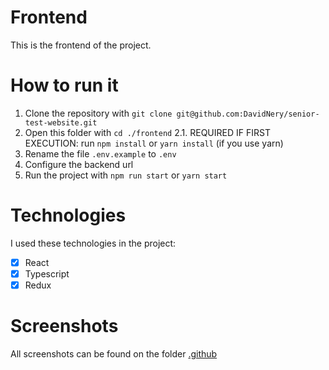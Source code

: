 # Frontend
This is the frontend of the project.

# How to run it
1. Clone the repository with `git clone git@github.com:DavidNery/senior-test-website.git`
2. Open this folder with `cd ./frontend`
2.1. REQUIRED IF FIRST EXECUTION: run `npm install` or `yarn install` (if you use yarn)
3. Rename the file `.env.example` to `.env`
4. Configure the backend url
5. Run the project with `npm run start` or `yarn start`

# Technologies
I used these technologies in the project:
- [X] React
- [X] Typescript
- [X] Redux

# Screenshots
All screenshots can be found on the folder [.github](./.github)